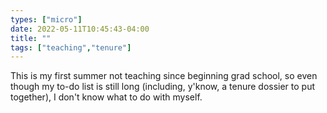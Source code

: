 ```yaml
---
types: ["micro"]
date: 2022-05-11T10:45:43-04:00
title: ""
tags: ["teaching","tenure"]
---
```

This is my first summer not teaching since beginning grad school, so even though my to-do list is still long (including, y'know, a tenure dossier to put together), I don't know what to do with myself.
